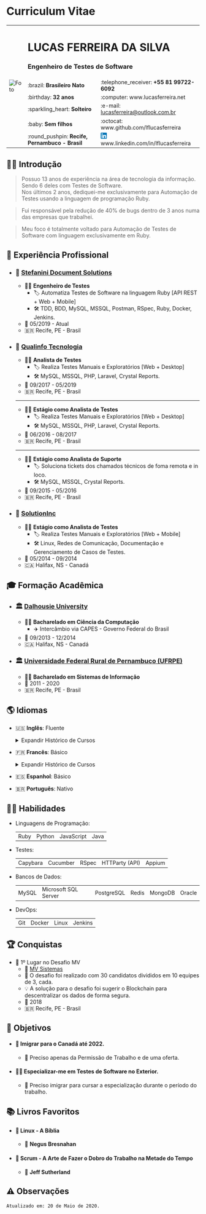 # Curriculum Vitae

<table>
  <tr>
    <td rowspan="7">
      <img src='https://avatars2.githubusercontent.com/u/5920654?s=460&u=58910df8cdac7a24bba00e0be05d5fe97d6695ac&v=4' alt='Foto' width='320'>
    </td>
  </tr>
  <tr>
    <td colspan="2">
      <h1>LUCAS FERREIRA DA SILVA</h1>
      <h3>Engenheiro de Testes de Software</h3>
    </td>
  </tr>
  <tr>
    <td>:brazil: <b>Brasileiro Nato</b></td>
    <td>:telephone_receiver: <b>+55 81 99722-6092</b></td>
  </tr>
  <tr>
    <td>:birthday: <b>32 anos</b></td>
    <td>:computer: www.lucasferreira.net</td>
  </tr>
  <tr>
    <td>:sparkling_heart: <b>Solteiro</b></td>
    <td>:e-mail: <a href="mailto:lucasferreira@outlook.com.br">lucasferreira@outlook.com.br</a></td>
  </tr>
  <tr>
    <td>:baby: <b>Sem filhos</b></td>
    <td>:octocat: www.github.com/lflucasferreira</td>
  </tr>
  <tr>
    <td>:round_pushpin: <b>Recife, Pernambuco - Brasil</b></td>
    <td><img src="../images/linkedin.png"> www.linkedin.com/in/lflucasferreira</td>
  </tr>
</table>

## :raising_hand_man: Introdução

> Possuo 13 anos de experiência na área de tecnologia da informação. Sendo 6 deles com Testes de Software.  
> Nos últimos 2 anos, dediquei-me exclusivamente para Automação de Testes usando a linguagem de programação Ruby.

> Fui responsável pela redução de 40% de bugs dentro de 3 anos numa das empresas que trabalhei.

> Meu foco é totalmente voltado para Automação de Testes de Software com linguagem exclusivamente em Ruby.

## :briefcase: Experiência Profissional

- ### :office: <a href="http://www.stefanini.com">Stefanini Document Solutions</a>

  - :man_office_worker: __Engenheiro de Testes__
    - :label: Automatiza Testes de Software na linguagem Ruby [API REST + Web + Mobile]
    - :hammer_and_wrench: TDD, BDD, MySQL, MSSQL, Postman, RSpec, Ruby, Docker, Jenkins.
  - :calendar: 05/2019 - Atual
  - :brazil: Recife, PE - Brasil

- ### :office: <a href="http://www.qualinfo.com.br">Qualinfo Tecnologia</a>

  - :man_office_worker: __Analista de Testes__
    - :label: Realiza Testes Manuais e Exploratórios [Web + Desktop]
    - :hammer_and_wrench: MySQL, MSSQL, PHP, Laravel, Crystal Reports.
  - :calendar: 09/2017 - 05/2019
  - :brazil: Recife, PE - Brasil

  <hr>

  - :man_office_worker: __Estágio como Analista de Testes__
    - :label: Realiza Testes Manuais e Exploratórios [Web + Desktop]
    - :hammer_and_wrench: MySQL, MSSQL, PHP, Laravel, Crystal Reports.
  - :calendar: 06/2016 - 08/2017
  - :brazil: Recife, PE - Brasil

  <hr>

  - :man_office_worker: __Estágio como Analista de Suporte__
    - :label: Soluciona tickets dos chamados técnicos de foma remota e in loco.
    - :hammer_and_wrench: MySQL, MSSQL, Crystal Reports.
  - :calendar: 09/2015 - 05/2016
  - :brazil: Recife, PE - Brasil

- ### :office: <a href="http://www.solutioninc.com">SolutionInc</a>

  - :man_office_worker: __Estágio como Analista de Testes__
    - :label: Realiza Testes Manuais e Exploratórios [Web + Mobile]
    - :hammer_and_wrench: Linux, Redes de Comunicação, Documentação e Gerenciamento de Casos de Testes.
  - :calendar: 05/2014 - 09/2014
  - :canada: Halifax, NS - Canadá

## :mortar_board: Formação Acadêmica

- ### :classical_building: <a href="http://www.dal.ca">Dalhousie University</a>

  - :man_student: __Bacharelado em Ciência da Computação__
    - :airplane: Intercâmbio via CAPES - Governo Federal do Brasil
  - :calendar: 09/2013 - 12/2014
  - :canada: Halifax, NS - Canadá

<!-- Bachelor of Computer Science, BCS -->

- ### :classical_building: <a href="http://www.ufrpe.br">Universidade Federal Rural de Pernambuco (UFRPE)</a>

  - :man_student: __Bacharelado em Sistemas de Informação__
  - :calendar: 2011 - 2020
  - :brazil: Recife, PE - Brasil

## :earth_americas: Idiomas

- :us: __Inglês__: Fluente

  <details>
    <summary>Expandir Histórico de Cursos</summary>

    - #### :us: <a href="http://www.dal.ca">English as a Second Language (ESL)</a>

      - :globe_with_meridians: Acadêmico
      - :school: __Dalhousie University__
      - :clock1: 60h
      - :calendar: 09/2013 - 12/2013
      - :canada: Halifax, NS - Canadá

    - #### :us: <a href="https://mindsidiomas.com.br">Inglês 18 Meses</a>

      - :globe_with_meridians: Básico ao Avançado
      - :school: __Minds English School__
      - :clock1: 400h
      - :calendar: 01/2012 - 08/2013
      - :brazil: Recife, PE - Brasil
  </details>

- :fr: __Francês__: Básico

  <details>
    <summary>Expandir Histórico de Cursos</summary>

    - ### :fr: <a href="http://www.ufrpe.br">Francês Básico 1 (A1)</a>

      - :globe_with_meridians: Básico
      - :school: __Universidade Federal Rural de Pernambuco (UFRPE)__
      - :clock1: 30h
      - :calendar: 03/2013 - 07/2013
      - :brazil: Recife, PE - Brasil
  </details>

- :es: __Espanhol__: Básico
- :brazil: __Português__: Nativo

## :ng_man: Habilidades

- Linguagens de Programação:

  <table>
    <tr>
      <td>Ruby</td>
      <td>Python</td>
      <td>JavaScript</td>
      <td>Java</td>
    </tr>
  </table>

- Testes:

  <table>
    <tr>
      <td>Capybara</td>
      <td>Cucumber</td>
      <td>RSpec</td>
      <td>HTTParty (API)</td>
      <td>Appium</td>
    </tr>
  </table>

- Bancos de Dados:

  <table>
    <tr>
      <td>MySQL</td>
      <td>Microsoft SQL Server</td>
      <td>PostgreSQL</td>
      <td>Redis</td>
      <td>MongoDB</td>
      <td>Oracle</td>
    </tr>
  </table>

- DevOps:

  <table>
    <tr>
      <td>Git</td>
      <td>Docker</td>
      <td>Linux</td>
      <td>Jenkins</td>
    </tr>
  </table>

## :trophy: Conquistas

- :1st_place_medal: 1º Lugar no Desafio MV
  - :office: <a href="http://www.mv.com.br">MV Sistemas</a>
  - :bookmark: O desafio foi realizado com 30 candidatos divididos em 10 equipes de 3, cada.
  - :bulb: A solução para o desafio foi sugerir o Blockchain para descentralizar os dados de forma segura.
  - :calendar: 2018
  - :brazil: Recife, PE - Brasil

## :dart: Objetivos

- #### :crossed_fingers: Imigrar para o Canadá até 2022.
  - :pushpin: Preciso apenas da Permissão de Trabalho e de uma oferta.

- #### :man_technologist: Especializar-me em Testes de Software no Exterior.
  - :pushpin: Preciso imigrar para cursar a especialização durante o período do trabalho.

## :books: Livros Favoritos

- #### :book: Linux - A Bíblia
  - :rocket: __Negus Bresnahan__

- #### :book: Scrum - A Arte de Fazer o Dobro do Trabalho na Metade do Tempo
  - :rocket: __Jeff Sutherland__

## :warning: Observações

    Atualizado em: 20 de Maio de 2020.